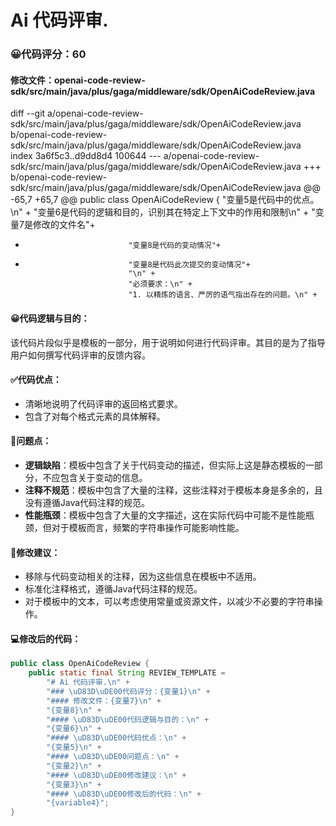 # Ai 代码评审.
### 😀代码评分：60
#### 修改文件：openai-code-review-sdk/src/main/java/plus/gaga/middleware/sdk/OpenAiCodeReview.java
diff --git a/openai-code-review-sdk/src/main/java/plus/gaga/middleware/sdk/OpenAiCodeReview.java b/openai-code-review-sdk/src/main/java/plus/gaga/middleware/sdk/OpenAiCodeReview.java
index 3a6f5c3..d9dd8d4 100644
--- a/openai-code-review-sdk/src/main/java/plus/gaga/middleware/sdk/OpenAiCodeReview.java
+++ b/openai-code-review-sdk/src/main/java/plus/gaga/middleware/sdk/OpenAiCodeReview.java
@@ -65,7 +65,7 @@ public class OpenAiCodeReview {
                             "变量5是代码中的优点。\n" +
                             "变量6是代码的逻辑和目的，识别其在特定上下文中的作用和限制\n" +
                             "变量7是修改的文件名"+
-                            "变量8是代码的变动情况"+
+                            "变量8是代码此次提交的变动情况"+
                             "\n" +
                             "必须要求：\n" +
                             "1. 以精炼的语言、严厉的语气指出存在的问题。\n" +
#### 😀代码逻辑与目的：
该代码片段似乎是模板的一部分，用于说明如何进行代码评审。其目的是为了指导用户如何撰写代码评审的反馈内容。

#### ✅代码优点：
- 清晰地说明了代码评审的返回格式要求。
- 包含了对每个格式元素的具体解释。

#### 🤔问题点：
- **逻辑缺陷**：模板中包含了关于代码变动的描述，但实际上这是静态模板的一部分，不应包含关于变动的信息。
- **注释不规范**：模板中包含了大量的注释，这些注释对于模板本身是多余的，且没有遵循Java代码注释的规范。
- **性能瓶颈**：模板中包含了大量的文字描述，这在实际代码中可能不是性能瓶颈，但对于模板而言，频繁的字符串操作可能影响性能。

#### 🎯修改建议：
- 移除与代码变动相关的注释，因为这些信息在模板中不适用。
- 标准化注释格式，遵循Java代码注释的规范。
- 对于模板中的文本，可以考虑使用常量或资源文件，以减少不必要的字符串操作。

#### 💻修改后的代码：
```java
public class OpenAiCodeReview {
    public static final String REVIEW_TEMPLATE =
        "# Ai 代码评审.\n" +
        "### \uD83D\uDE00代码评分：{变量1}\n" +
        "#### 修改文件：{变量7}\n" +
        "{变量8}\n" +
        "#### \uD83D\uDE00代码逻辑与目的：\n" +
        "{变量6}\n" +
        "#### \uD83D\uDE00代码优点：\n" +
        "{变量5}\n" +
        "#### \uD83D\uDE00问题点：\n" +
        "{变量2}\n" +
        "#### \uD83D\uDE00修改建议：\n" +
        "{变量3}\n" +
        "#### \uD83D\uDE00修改后的代码：\n" +
        "{variable4}";
}
```